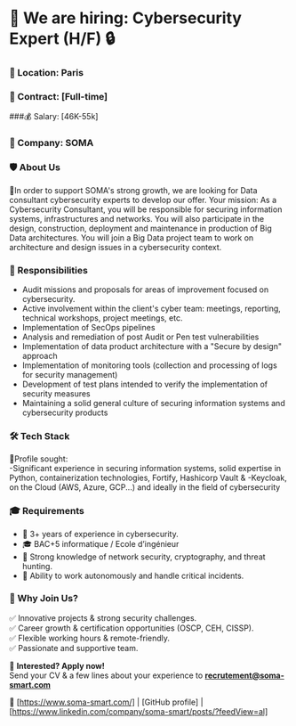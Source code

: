 # 🚀 We are hiring: Cybersecurity Expert (H/F) 🔒

### 📍 Location: Paris
### 📅 Contract: [Full-time]
###💰 Salary: [46K-55k]
### 🏢 Company: SOMA

### 🛡️ About Us  
🚀In order to support SOMA's strong growth, we are looking for Data consultant cybersecurity experts to develop our offer. 
Your mission:
As a Cybersecurity Consultant, you will be responsible for securing information systems, infrastructures and networks. You will also participate in the design, construction, deployment and maintenance in production of Big Data architectures. You will join a Big Data project team to work on architecture and design issues in a cybersecurity context.

### 🎯 Responsibilities  
- Audit missions and proposals for areas of improvement focused on cybersecurity.
- Active involvement within the client's cyber team: meetings, reporting, technical workshops, project meetings, etc. 
- Implementation of SecOps pipelines 
- Analysis and remediation of post Audit or Pen test vulnerabilities  
- Implementation of data product architecture with a "Secure by design" approach 
- Implementation of monitoring tools (collection and processing of logs for security management) 
- Development of test plans intended to verify the implementation of security measures 
- Maintaining a solid general culture of securing information systems and cybersecurity products

### 🛠️ Tech Stack  
🔎Profile sought:    
-Significant experience in securing information systems, solid expertise in Python, containerization technologies, Fortify, Hashicorp Vault & -Keycloak, on the Cloud (AWS, Azure, GCP...) and ideally in the field of cybersecurity

### 🎓 Requirements  
- 🎯 3+ years of experience in cybersecurity.
- 🎓 BAC+5 informatique / Ecole d’ingénieur 
- 📜 Strong knowledge of network security, cryptography, and threat hunting.  
- 🚀 Ability to work autonomously and handle critical incidents.  


### 🎁 Why Join Us?  
✅ Innovative projects & strong security challenges.  
✅ Career growth & certification opportunities (OSCP, CEH, CISSP).  
✅ Flexible working hours & remote-friendly.  
✅ Passionate and supportive team.  


📩 **Interested? Apply now!**  
Send your CV & a few lines about your experience to **recrutement@soma-smart.com**  

🔗 [https://www.soma-smart.com/] | [GitHub profile] | [https://www.linkedin.com/company/soma-smart/posts/?feedView=al]
